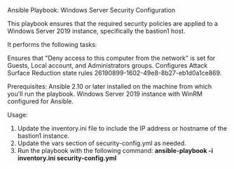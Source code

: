 Ansible Playbook: 
Windows Server Security Configuration

This playbook ensures that the required security policies are applied to a Windows Server 2019 instance, specifically the bastion1 host.

It performs the following tasks:

Ensures that "Deny access to this computer from the network" is set for Guests, Local account, and Administrators groups.
Configures Attack Surface Reduction state rules 26190899-1602-49e8-8b27-eb1d0a1ce869.

Prerequisites:
Ansible 2.10 or later installed on the machine from which you'll run the playbook.
Windows Server 2019 instance with WinRM configured for Ansible.

Usage:

1.  Update the inventory.ini file to include the IP address or hostname of the bastion1 instance.
2.  Update the vars section of security-config.yml as needed.
3.  Run the playbook with the following command:
      **ansible-playbook -i inventory.ini security-config.yml**
